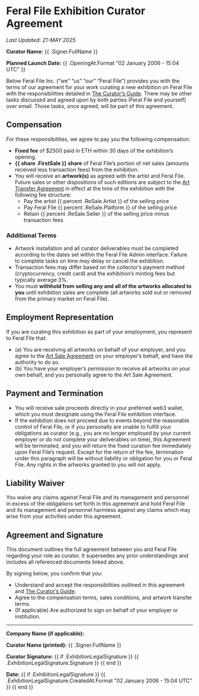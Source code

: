 # Feral File Exhibition Curator Agreement

*Last Updated: 21-MAY 2025*

**Curator Name:** {{ .Signer.FullName }}

**Planned Launch Date:** {{ .OpeningAt.Format "02 January 2006 - 15:04 UTC" }}

Below Feral File Inc. (“we” “us” “our” “Feral File”) provides you with the terms of our agreement for your work curating a new exhibition on Feral File with the responsibilities detailed in [The Curator’s Guide](https://docs.google.com/document/d/12xfm1tAaFsJE7Loj3npa7Sag_QjWpIjjdZnBjY80DEs/edit?usp=sharing). There may be other tasks discussed and agreed upon by both parties (Feral File and yourself) over email. Those tasks, once agreed, will be part of this agreement.

## Compensation

For these responsibilities, we agree to pay you the following compensation:

- **Fixed fee** of $2500 paid in ETH within 30 days of the exhibition’s opening.  
- **{{ share .FirstSale }} share** of Feral File’s portion of net sales (amounts received less transaction fees) from the exhibition.  
- You will receive an **artwork(s)** as agreed with the artist and Feral File. Future sales or other dispositions of such editions are subject to the [Art Transfer Agreement](https://feralfile.com/legal/art-transfer-agreement) in effect at the time of the exhibition with the following fee structure:  
  - Pay the artist {{ percent .ReSale.Artist }} of the selling price
  - Pay Feral File {{ percent .ReSale.Platform }} of the selling price
  - Retain {{ percent .ReSale.Seller }} of the selling price minus transaction fees

### Additional Terms

- Artwork installation and all curator deliverables must be completed according to the dates set within the Feral File Admin interface. Failure to complete tasks on time may delay or cancel the exhibition.  
- Transaction fees may differ based on the collector’s payment method (cryptocurrency, credit card) and the exhibition’s minting fees but typically average 3%.  
- You must **withhold from selling any and all of the artworks allocated to you** until exhibition sales are complete (all artworks sold out or removed from the primary market on Feral File).

## Employment Representation

If you are curating this exhibition as part of your employment, you represent to Feral File that:

- (a) You are receiving all artworks on behalf of your employer, and you agree to the [Art Sale Agreement](https://feralfile.com/legal/art-sale-agreement) on your employer’s behalf, and have the authority to do so.  
- (b) You have your employer’s permission to receive all artworks on your own behalf, and you personally agree to the Art Sale Agreement.

## Payment and Termination

- You will receive sale proceeds directly in your preferred web3 wallet, which you must designate using the Feral File exhibition interface.  
- If the exhibition does not proceed due to events beyond the reasonable control of Feral File, or if you personally are unable to fulfill your obligations as curator (e.g., you are no longer employed by your current employer or do not complete your deliverables on time), this Agreement will be terminated, and you will return the fixed curation fee immediately upon Feral File’s request. Except for the return of the fee, termination under this paragraph will be without liability or obligation for you or Feral File. Any rights in the artworks granted to you will not apply.

## Liability Waiver

You waive any claims against Feral File and its management and personnel in excess of the obligations set forth in this agreement and hold Feral File and its management and personnel harmless against any claims which may arise from your activities under this agreement.

## Agreement and Signature

This document outlines the full agreement between you and Feral File regarding your role as curator. It supersedes any prior understandings and includes all referenced documents linked above.

By signing below, you confirm that you:

- Understand and accept the responsibilities outlined in this agreement and [The Curator’s Guide](https://docs.google.com/document/d/12xfm1tAaFsJE7Loj3npa7Sag_QjWpIjjdZnBjY80DEs/edit?usp=sharing).  
- Agree to the compensation terms, sales conditions, and artwork transfer terms.  
- (If applicable) Are authorized to sign on behalf of your employer or institution.

---


**Company Name (if applicable):** 

**Curator Name (printed):** {{ .Signer.FullName }}

**Curator Signature:** {{ if .ExhibitionLegalSignature }} {{ .ExhibitionLegalSignature.Signature }} {{ end }}

**Date:** {{ if .ExhibitionLegalSignature }} {{ .ExhibitionLegalSignature.CreatedAt.Format "02 January 2006 - 15:04 UTC" }} {{ end }}

